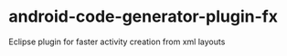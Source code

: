 android-code-generator-plugin-fx
================================

Eclipse plugin for faster activity creation from xml layouts
